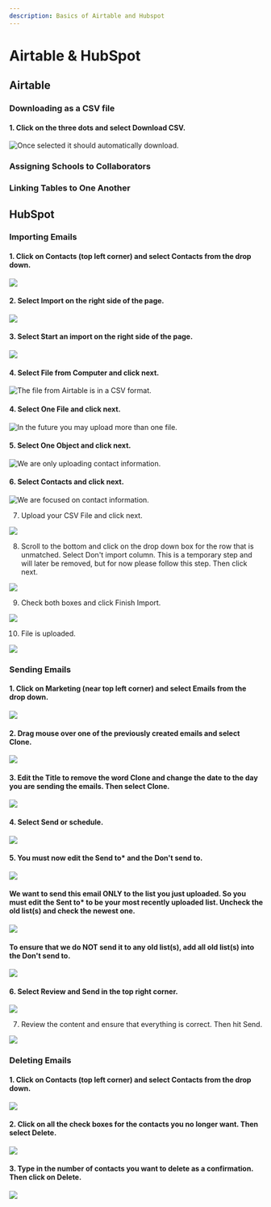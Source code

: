 ```yaml
---
description: Basics of Airtable and Hubspot
---
```


# Airtable & HubSpot

## Airtable

### Downloading as a CSV file

#### 1. Click on the three dots and select Download CSV. 

![Once selected it should automatically download.](../../../.gitbook/assets/screen-shot-2020-03-25-at-2.18.38-am.png)

### Assigning Schools to Collaborators

### Linking Tables to One Another

## HubSpot

### Importing Emails

#### 1. Click on Contacts \(top left corner\) and select Contacts from the drop down.

![](../../../.gitbook/assets/screen-shot-2020-03-24-at-8.46.41-pm%20%281%29.png)

#### 2.  Select Import on the right side of the page. 

![](../../../.gitbook/assets/screen-shot-2020-03-24-at-8.46.56-pm.png)

#### 3. Select Start an import on the right side of the page. 

![](../../../.gitbook/assets/screen-shot-2020-03-24-at-8.47.31-pm.png)

#### 4. Select File from Computer and click next. 

![The file from Airtable is in a CSV format.](../../../.gitbook/assets/screen-shot-2020-03-24-at-8.47.34-pm.png)

#### 4. Select One File and click next. 

![In the future you may upload more than one file. ](../../../.gitbook/assets/screen-shot-2020-03-25-at-1.10.36-am.png)

#### 5.  Select One Object and click next. 

![We are only uploading contact information.](../../../.gitbook/assets/screen-shot-2020-03-25-at-1.11.38-am.png)

#### 6. Select Contacts and click next. 

![We are focused on contact information. ](../../../.gitbook/assets/screen-shot-2020-03-25-at-1.11.49-am.png)

7. Upload your CSV File and click next. 

![](../../../.gitbook/assets/screen-shot-2020-03-25-at-1.24.17-am.png)

8. Scroll to the bottom and click on the drop down box for the row that is unmatched.  Select Don't import column. This is a temporary step and will later be removed, but for now please follow this step. Then click next. 

![](../../../.gitbook/assets/screen-shot-2020-03-25-at-1.25.06-am.png)

9. Check both boxes and click Finish Import. 

![](../../../.gitbook/assets/screen-shot-2020-03-25-at-1.25.33-am.png)

10. File is uploaded. 

![](../../../.gitbook/assets/screen-shot-2020-03-25-at-1.25.47-am.png)

### Sending Emails

#### **1. Click on Marketing \(near top left corner\) and select Emails from the drop down.**

![](../../../.gitbook/assets/screen-shot-2020-03-25-at-1.35.50-am.png)

#### **2. Drag mouse over one of the previously created emails and select Clone.**

![](../../../.gitbook/assets/screen-shot-2020-03-25-at-1.36.30-am.png)

#### **3. Edit the Title to remove the word Clone and change the date to the day you are sending the emails. Then select Clone.** 

![](../../../.gitbook/assets/screen-shot-2020-03-25-at-1.36.40-am%20%281%29.png)

#### 4.  Select Send or schedule.

![](../../../.gitbook/assets/screen-shot-2020-03-25-at-1.37.12-am.png)

#### 5. You must now edit the Send to\* and the Don't send to. 

![](../../../.gitbook/assets/screen-shot-2020-03-25-at-1.37.35-am.png)

#### We want to send this email ONLY to the list you just uploaded. So you must edit the Sent to\* to be your most recently uploaded list. Uncheck the old list\(s\) and check the newest one. 

![](../../../.gitbook/assets/screen-shot-2020-03-25-at-1.37.55-am.png)

#### To ensure that we do NOT send it to any old list\(s\), add all old list\(s\) into the Don't send to. 

![](../../../.gitbook/assets/screen-shot-2020-03-25-at-1.38.09-am.png)

#### 6.  Select Review and Send in the top right corner. 

![](../../../.gitbook/assets/screen-shot-2020-03-25-at-1.38.19-am.png)

7. Review the content and ensure that everything is correct. Then hit Send. 

![](../../../.gitbook/assets/screen-shot-2020-03-25-at-1.38.25-am.png)

### Deleting Emails

#### 1. Click on Contacts \(top left corner\) and select Contacts from the drop down.

![](../../../.gitbook/assets/screen-shot-2020-03-24-at-8.46.41-pm.png)

#### 2. Click on all the check boxes for the contacts you no longer want. Then select Delete.

![](../../../.gitbook/assets/screen-shot-2020-03-25-at-2.11.00-am.png)

#### 3. Type in the number of contacts you want to delete as a confirmation. Then click on Delete. 

![](../../../.gitbook/assets/screen-shot-2020-03-25-at-2.11.28-am.png)

